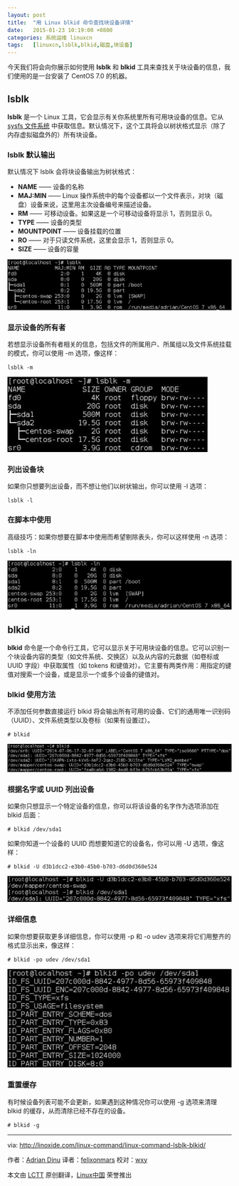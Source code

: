 ```yaml
---
layout: post
title:	"用 Linux blkid 命令查找块设备详情"
date:	2015-01-23 10:19:00 +0800 
categories:	系统运维 linuxcn 
tags:	[linuxcn,lsblk,blkid,磁盘,块设备]
---
```



今天我们将会向你展示如何使用 **lsblk** 和 **blkid** 工具来查找关于块设备的信息，我们使用的是一台安装了 CentOS 7.0 的机器。


lsblk
-----


**lsblk** 是一个 Linux 工具，它会显示有关你系统里所有可用块设备的信息。它从 [sysfs 文件系统](https://www.kernel.org/doc/Documentation/filesystems/sysfs.txt) 中获取信息。默认情况下，这个工具将会以树状格式显示（除了内存虚拟磁盘外的）所有块设备。


### lsblk 默认输出


默认情况下 lsblk 会将块设备输出为树状格式：


* **NAME** —— 设备的名称
* **MAJ:MIN** —— Linux 操作系统中的每个设备都以一个文件表示，对块（磁盘）设备来说，这里用主次设备编号来描述设备。
* **RM** —— 可移动设备。如果这是一个可移动设备将显示 1，否则显示 0。
* **TYPE** —— 设备的类型
* **MOUNTPOINT** —— 设备挂载的位置
* **RO** —— 对于只读文件系统，这里会显示 1，否则显示 0。
* **SIZE** —— 设备的容量


![](/Asserts/Images/album/201501/22/212218h08kqjjh8q4cj8fa.jpg)


### 显示设备的所有者


若想显示设备所有者相关的信息，包括文件的所属用户、所属组以及文件系统挂载的模式，你可以使用 -m 选项，像这样：



```
lsblk -m

```

![](/Asserts/Images/album/201501/22/212219rznn4hn7oz4nqknk.jpg)


### 列出设备块


如果你只想要列出设备，而不想让他们以树状输出，你可以使用 -l 选项：



```
lsblk -l

```

### 在脚本中使用


高级技巧：如果你想要在脚本中使用而希望剔除表头，你可以这样使用 -n 选项：



```
lsblk -ln

```

![](/Asserts/Images/album/201501/22/212220y64rpgzr6vk3sz4e.jpg)


blkid
-----


**blkid** 命令是一个命令行工具，它可以显示关于可用块设备的信息。它可以识别一个块设备内容的类型（如文件系统、交换区）以及从内容的元数据（如卷标或 UUID 字段）中获取属性（如 tokens 和键值对）。它主要有两类作用：用指定的键值对搜索一个设备，或是显示一个或多个设备的键值对。


### blkid 使用方法


不添加任何参数直接运行 blkid 将会输出所有可用的设备、它们的通用唯一识别码（UUID）、文件系统类型以及卷标（如果有设置过）。



```
# blkid

```

![](/Asserts/Images/album/201501/22/212221kb58c82t55h5g522.jpg)


### 根据名字或 UUID 列出设备


如果你只想显示一个特定设备的信息，你可以将该设备的名字作为选项添加在 blkid 后面：



```
# blkid /dev/sda1

```

如果你知道一个设备的 UUID 而想要知道它的设备名，你可以用 -U 选项，像这样：



```
# blkid -U d3b1dcc2-e3b0-45b0-b703-d6d0d360e524

```

![](/Asserts/Images/album/201501/22/212222cusr8auqqqpbjuj6.jpg)


### 详细信息


如果你想要获取更多详细信息，你可以使用 -p 和 -o udev 选项来将它们用整齐的格式显示出来，像这样：



```
# blkid -po udev /dev/sda1

```

![](/Asserts/Images/album/201501/22/212225rcwmvnnquc9zvw60.jpg)


### 重置缓存


有时候设备列表可能不会更新，如果遇到这种情况你可以使用 -g 选项来清理 blkid 的缓存，从而清除已经不存在的设备。



```
# blkid -g

```



---


via: <http://linoxide.com/linux-command/linux-command-lsblk-blkid/>


作者：[Adrian Dinu](http://linoxide.com/author/adriand/) 译者：[felixonmars](https://github.com/felixonmars) 校对：[wxy](https://github.com/wxy)


本文由 [LCTT](https://github.com/LCTT/TranslateProject) 原创翻译，[Linux中国](http://linux.cn/) 荣誉推出
